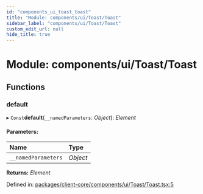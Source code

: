 ```yaml
---
id: "components_ui_toast_toast"
title: "Module: components/ui/Toast/Toast"
sidebar_label: "components/ui/Toast/Toast"
custom_edit_url: null
hide_title: true
---
```


# Module: components/ui/Toast/Toast

## Functions

### default

▸ `Const`**default**(`__namedParameters`: *Object*): *Element*

#### Parameters:

Name | Type |
:------ | :------ |
`__namedParameters` | *Object* |

**Returns:** *Element*

Defined in: [packages/client-core/components/ui/Toast/Toast.tsx:5](https://github.com/xr3ngine/xr3ngine/blob/56376a778/packages/client-core/components/ui/Toast/Toast.tsx#L5)

